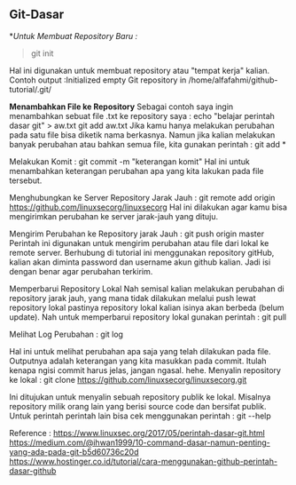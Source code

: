 ## Git-Dasar

**Untuk Membuat Repository Baru :*
> git init

Hal ini digunakan untuk membuat repository atau "tempat kerja" kalian.
Contoh output :Initialized empty Git repository in /home/alfafahmi/github-tutorial/.git/

**Menambahkan File ke Repository**
Sebagai contoh saya ingin menambahkan sebuat file .txt ke repository saya :
echo "belajar perintah dasar git" > aw.txt
git add aw.txt
Jika kamu hanya melakukan perubahan pada satu file bisa diketik nama berkasnya.
Namun jika kalian melakukan banyak perubahan atau bahkan semua file, kita gunakan perintah :
git add *

Melakukan Komit :
git commit -m "keterangan komit"
Hal ini untuk menambahkan keterangan perubahan apa yang kita lakukan pada file tersebut.

Menghubungkan ke Server Repository Jarak Jauh :
git remote add origin https://github.com/linuxsecorg/linuxsecorg
Hal ini dilakukan agar kamu bisa mengirimkan perubahan ke server jarak-jauh yang dituju.

Mengirim Perubahan ke Repository jarak Jauh :
git push origin master
Perintah ini digunakan untuk mengirim perubahan atau file dari lokal ke remote server. Berhubung di tutorial ini menggunakan repository gitHub, kalian akan diminta password dan username akun github kalian. Jadi isi dengan benar agar perubahan terkirim.

Memperbarui Repository Lokal
Nah semisal kalian melakukan perubahan di repository jarak jauh, yang mana tidak dilakukan melalui push lewat repository lokal pastinya repository lokal kalian isinya akan berbeda (belum update). Nah untuk memperbarui repository lokal gunakan perintah :
git pull

Melihat Log Perubahan :
git log

Hal ini untuk melihat perubahan apa saja yang telah dilakukan pada file. Outputnya adalah keterangan yang kita masukkan pada commit. Itulah kenapa ngisi commit harus jelas, jangan ngasal. hehe.
Menyalin repository ke lokal :
git clone  https://github.com/linuxsecorg/linuxsecorg.git

Ini ditujukan untuk menyalin sebuah repository publik ke lokal. Misalnya repository milik orang lain yang berisi source code dan bersifat publik.
Untuk perintah perintah lain bisa cek menggunakan perintah :
git --help

Reference :
https://www.linuxsec.org/2017/05/perintah-dasar-git.html
https://medium.com/@ihwan1999/10-command-dasar-namun-penting-yang-ada-pada-git-b5d60736c20d
https://www.hostinger.co.id/tutorial/cara-menggunakan-github-perintah-dasar-github
